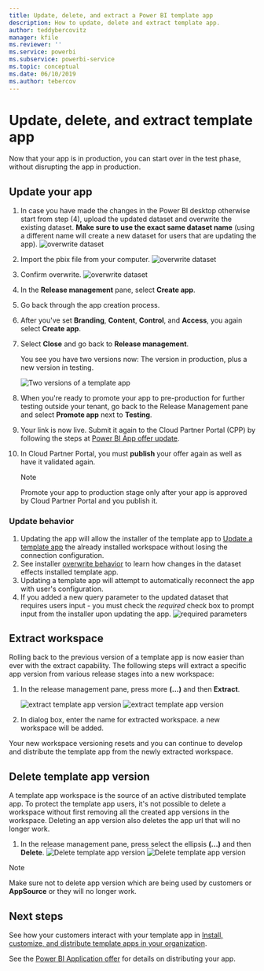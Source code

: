 ```yaml
---
title: Update, delete, and extract a Power BI template app
description: How to update, delete and extract template app.
author: teddybercovitz
manager: kfile
ms.reviewer: ''
ms.service: powerbi
ms.subservice: powerbi-service
ms.topic: conceptual
ms.date: 06/10/2019
ms.author: tebercov
---
```


# Update, delete, and extract template app

Now that your app is in production, you can start over in the test phase, without disrupting the app in production.
## Update your app

1. In case you have made the changes in the Power BI desktop otherwise start from step (4), upload the updated dataset and overwrite the existing dataset. **Make sure to use the exact same dataset name** (using a different name will create a new dataset for users that are updating the app).
![overwrite dataset](media/service-template-apps-update-extract-delete/power-bi-template-app-upload-dataset.png)
1. Import the pbix file from your computer.
![overwrite dataset](media/service-template-apps-update-extract-delete/power-bi-template-app-upload-dataset2.png)
1. Confirm overwrite.
![overwrite dataset](media/service-template-apps-update-extract-delete/power-bi-template-app-upload-dataset3.png)

1. In the **Release management** pane, select **Create app**.
1. Go back through the app creation process.
1. After you've set **Branding**, **Content**, **Control**, and **Access**, you again select **Create app**.
1. Select **Close** and go back to **Release management**.

   You see you have two versions now: The version in production, plus a new version in testing.

    ![Two versions of a template app](media/service-template-apps-update-extract-delete/power-bi-template-app-update.png)

5. When you're ready to promote your app to pre-production for further testing outside your tenant, go back to the Release Management pane and select **Promote app** next to **Testing**.
6. Your link is now live. Submit it again to the Cloud Partner Portal (CPP) by following the steps at [Power BI App offer update](https://docs.microsoft.com/azure/marketplace/cloud-partner-portal/power-bi/cpp-update-existing-offer).
7. In Cloud Partner Portal, you must **publish** your offer again as well as have it validated again.

   >[!NOTE]
   >Promote your app to production stage only after your app is approved by Cloud Partner Portal and you publish it.

### Update behavior

1. Updating the app will allow the installer of the template app to [Update a template app](service-template-apps-install-distribute.md#update-a-template-app) the already installed workspace without losing the connection configuration.
1. See installer [overwrite behavior](service-template-apps-install-distribute.md#overwrite-behavior) to learn how changes in the dataset effects installed template app.
1. Updating a template app will attempt to automatically reconnect the app with user's configuration.
1. If you added a new query parameter to the updated dataset that requires users input - you must check the *required* check box to prompt input from the installer upon updating the app.
 ![required parameters](media/service-template-apps-update-extract-delete/power-bi-template-app-upload-dataset4.png)

## Extract workspace
Rolling back to the previous version of a template app is now easier than ever with the extract capability. The following steps will extract a specific app version from various release stages into a new workspace:

1. In the release management pane, press more **(...)** and then **Extract**.

    ![extract template app version](media/service-template-apps-update-extract-delete/power-bi-template-app-extract.png)
    ![extract template app version](media/service-template-apps-update-extract-delete/power-bi-template-app-extract-dialog.png)
2. In dialog box, enter the name for extracted workspace. a new workspace will be added.

Your new workspace versioning resets and you can continue to develop and distribute the template app from the newly extracted workspace.

## Delete template app version
A template app workspace is the source of an active distributed template app. To protect the template app users, it's not possible to delete a workspace without first removing all the created app versions in the workspace.
Deleting an app version also deletes the app url that will no longer work.

1. In the release management pane, press select the ellipsis **(...)** and then **Delete**.
 ![Delete template app version](media/service-template-apps-update-extract-delete/power-bi-template-app-delete.png)
 ![Delete template app version](media/service-template-apps-update-extract-delete/power-bi-template-app-delete-dialog.png)

>[!NOTE]
>Make sure not to delete app version which are being used by customers or **AppSource** or they will no longer work.

## Next steps

See how your customers interact with your template app in [Install, customize, and distribute template apps in your organization](service-template-apps-install-distribute.md).

See the [Power BI Application offer](https://docs.microsoft.com/azure/marketplace/cloud-partner-portal/power-bi/cpp-power-bi-offer) for details on distributing your app.
